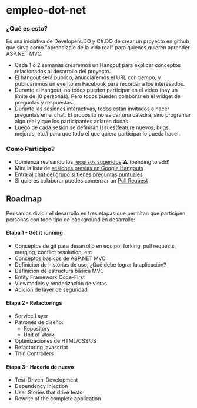 empleo-dot-net
==============

### ¿Qué es esto?

Es una iniciativa de Developers.DO y C#.DO  de crear un proyecto en github que sirva como "aprendizaje de la vida real" para quienes quieren aprender ASP.NET MVC.

* Cada 1 o 2 semanas crearemos un Hangout para explicar conceptos relacionados al desarrollo del proyecto. 
* El hangout será público, anunciaremos el URL con tiempo, y publicaremos un evento en Facebook para recordar a los interesados.
* Durante el hangout, no todos pueden participar en el video (hay un límite de 10 personas). Pero todos pueden colaborar en el widget de preguntas y respuestas.
* Durante las sesiones interactivas, todos están invitados a hacer preguntas en el chat. El propósito no es dar una cátedra, sino programar algo real y que los participantes aclaren dudas. 
* Luego de cada sesión se definirán Issues(feature nuevos, bugs, mejoras, etc.) para que todo el que quiera participar lo pueda hacer. 

### Como Participo?

* Comienza revisando los [recursos sugeridos](#) :warning: (pending to add) 
* Mira la lista de [sesiones previas en Google Hangouts](Sesiones.md)
* Entra al [chat del grupo si tienes preguntas puntuales](https://devsdo.hipchat.com/invite/117666/9247d052e13262bf1488993e2d04b259)
* Si quieres colaborar puedes comenzar un [Pull Request](https://help.github.com/articles/using-pull-requests)

## Roadmap

Pensamos dividir el desarrollo en tres etapas que permitan que participen personas con todo tipo de background en desarrollo:

#### Etapa 1 - Get it running

* Conceptos de git para desarrollo en equipo: forking, pull requests, merging, conflict resolution, etc
* Conceptos básicos de ASP.NET MVC
* Definición de historias de uso, ¿Qué debe lograr la aplicación?
* Definición de estructura básica MVC
* Entity Framework Code-First
* Viewmodels y renderización de vistas
* Adición de layer de seguridad

#### Etapa 2 - Refactorings

* Service Layer
* Patrones de diseño: 
  * Repository
  * Unit of Work
* Optimizaciones de HTML/CSS/JS
* Refactoring javascript
* Thin Controllers

#### Etapa 3 - Hacerlo de nuevo

* Test-Driven-Development
* Dependency Injection
* User Stories that drive tests
* Rewrite of the complete application 

